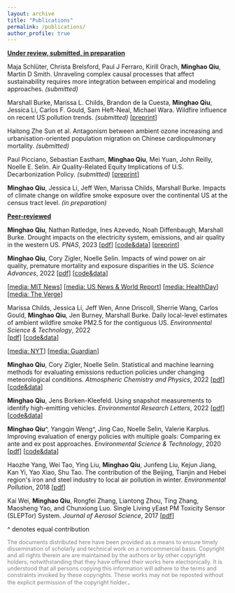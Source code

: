 ```yaml
---
layout: archive
title: "Publications"
permalink: /publications/
author_profile: true
---
```


<!--{% if author.googlescholar %}
  You can also find my articles on <u><a href="{{author.googlescholar}}">my Google Scholar profile</a>.</u>
{% endif %}

{% include base_path %}

{% for post in site.publications reversed %}
  {% include archive-single.html %}
{% endfor %}
-->

<!--- \* denotes equally contributing authors -->


**<ins>Under review, submitted, in preparation</ins>**

Maja Schlüter, Christa Brelsford, Paul J Ferraro, Kirill Orach, **Minghao Qiu**, Martin D Smith. Unraveling complex causal processes that affect sustainability requires more integration between empirical and modeling approaches. *(submitted)*

Marshall Burke, Marissa L. Childs, Brandon de la Cuesta, **Minghao Qiu**, Jessica Li, Carlos F. Gould, Sam Heft-Neal, Michael Wara. Wildfire influence on recent US pollution trends. *(submitted)* \[[preprint](https://eartharxiv.org/repository/view/4840/)\]

Haitong Zhe Sun et al. Antagonism between ambient ozone increasing and urbanisation-oriented population migration on Chinese cardiopulmonary mortality. *(submitted)* 

Paul Picciano, Sebastian Eastham, **Minghao Qiu**, Mei Yuan, John Reilly, Noelle E. Selin. Air Quality-Related Equity Implications of U.S. Decarbonization Policy. *(submitted)* \[[preprint](https://eartharxiv.org/repository/view/4591/)\]

**Minghao Qiu**, Jessica Li, Jeff Wen, Marissa Childs, Marshall Burke. Impacts of climate change on wildfire smoke exposure over the continental US at the census tract level. *(in preparation)*  


**<ins>Peer-reviewed</ins>**

**Minghao Qiu**, Nathan Ratledge, Ines Azevedo, Noah Diffenbaugh, Marshall Burke. Drought impacts on the electricity system, emissions, and air quality in the western US.  *PNAS*, 2023 
\[[pdf](https://www.pnas.org/doi/10.1073/pnas.2300395120)\] \[[code&data](https://github.com/mhqiu/drought-electricity-WUS)\] \[[preprint](https://doi.org/10.31223/X5ZM1P)\]

**Minghao Qiu**, Cory Zigler, Noelle Selin. Impacts of wind power on air quality, premature mortality and exposure disparities in the US. *Science Advances*, 2022 
\[[pdf](https://www.science.org/doi/10.1126/sciadv.abn8762)\] \[[code&data](https://zenodo.org/record/6404168#.Y4phMeyZNFM)\]

\[[media: MIT News](https://news.mit.edu/2022/wind-health-impact-1202)\] \[[media: US News & World Report](https://www.usnews.com/news/health-news/articles/2022-12-02/wind-power-is-bringing-americans-real-health-benefits)\] \[[media: HealthDay](https://consumer.healthday.com/air-pollution-2658790383.html?mc_cid=7396a27322&mc_eid=UNIQID)\] \[[media: The Verge](https://www.theverge.com/2022/12/2/23488771/wind-energy-pollution-study-biden-environmental-justice)\] 

Marissa Childs, Jessica Li, Jeff Wen, Anne Driscoll, Sherrie Wang, Carlos Gould, **Minghao Qiu**, Jen Burney, Marshall Burke. Daily local-level estimates of ambient wildfire smoke PM2.5 for the contiguous US. *Environmental Science & Technology*, 2022  
\[[pdf](https://pubs.acs.org/doi/10.1021/acs.est.2c02934)\] \[[code&data](https://www.stanfordecholab.com/wildfire_smoke)\]

\[[media: NYT](https://www.nytimes.com/interactive/2022/09/22/climate/wildfire-smoke-pollution.html)\] \[[media: Guardian](https://www.theguardian.com/environment/2022/sep/22/air-quality-wildfire-smoke-pollution-health-risks)\]

**Minghao Qiu**, Cory Zigler, Noelle Selin. Statistical and machine learning methods for evaluating emissions reduction policies under changing meteorological conditions. *Atmospheric Chemistry and Physics*, 2022 
\[[pdf](https://acp.copernicus.org/articles/22/10551/2022/acp-22-10551-2022.html)\] \[[code&data](https://zenodo.org/record/6857259#.YwGn3eyZOdo)\]


**Minghao Qiu**, Jens Borken-Kleefeld. Using snapshot measurements to identify high-emitting vehicles. *Environmental Research Letters*, 2022
\[[pdf](https://iopscience.iop.org/article/10.1088/1748-9326/ac5c9e/data)\] \[[code&data](https://zenodo.org/record/6341957#.YwGn_-yZOdo)\]


**Minghao Qiu**^, Yangqin Weng^, Jing Cao, Noelle Selin, Valerie Karplus. Improving evaluation of energy policies with multiple goals: Comparing ex ante and ex post approaches. *Environmental Science & Technology*, 2020 
\[[pdf](https://pubs.acs.org/doi/abs/10.1021/acs.est.0c01381)\] \[[code&data](https://github.com/mhqiu/Qiu_etal_EST_2020)\]

Haozhe Yang, Wei Tao, Ying Liu, **Minghao Qiu**, Junfeng Liu, Kejun Jiang, Kan Yi, Yao Xiao, Shu Tao. The contribution of the Beijing, Tianjin and Hebei region's iron and steel industry to local air pollution in winter. *Environmental Pollution*, 2018 
\[[pdf](https://www.sciencedirect.com/science/article/pii/S0269749118329038)\]

Kai Wei, **Minghao Qiu**, Rongfei Zhang, Liantong Zhou, Ting Zhang, Maosheng Yao, and Chunxiong Luo. Single Living yEast PM Toxicity Sensor (SLEPTor) System. *Journal of Aerosol Science*, 2017 
\[[pdf](https://www.sciencedirect.com/science/article/pii/S0021850216303366)\]

^ denotes equal contribution
<br/>


<span style="color:grey; font-size:0.9em">The documents distributed here have been provided as a means to ensure timely dissemination of scholarly and technical work on a noncommercial basis. Copyright and all rights therein are are maintained by the authors or by other copyright holders, notwithstanding that they have offered their works here electronically. It is understood that all persons copying this information will adhere to the terms and constraints invoked by these copyrights. These works may not be reposted without the explicit permission of the copyright holder.</span>.
